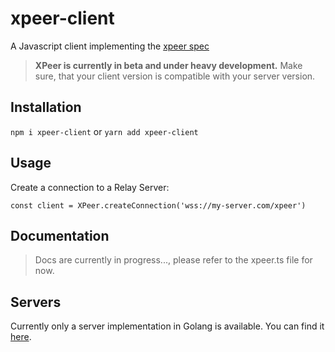 # xpeer-client

A Javascript client implementing the [xpeer spec](https://github.com/fabiankachlock/xpeer-server/blob/main/spec.md)

> **XPeer is currently in beta and under heavy development.** Make sure, that your client version is compatible with your server version.

## Installation

`npm i xpeer-client`
or
`yarn add xpeer-client`

## Usage

Create a connection to a Relay Server:

`const client = XPeer.createConnection('wss://my-server.com/xpeer')`

## Documentation

> Docs are currently in progress..., please refer to the xpeer.ts file for now.

## Servers

Currently only a server implementation in Golang is available. You can find it [here](https://github.com/fabiankachlock/xpeer-server/).

